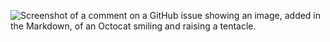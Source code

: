 ![Screenshot of a comment on a GitHub issue showing an image, added in the Markdown, of an Octocat smiling and raising a tentacle.  ](screenshot.png|width=500px)
